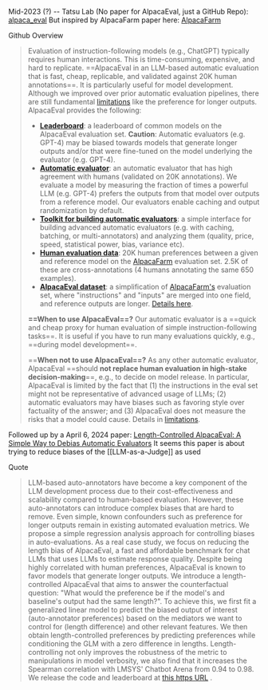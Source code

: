 Mid-2023 (?) -- Tatsu Lab
(No paper for AlpacaEval, just a GitHub Repo): [alpaca_eval](https://github.com/tatsu-lab/alpaca_eval)
But inspired by AlpacaFarm paper here: [AlpacaFarm](https://arxiv.org/abs/2305.14387)

Github Overview
> Evaluation of instruction-following models (e.g., ChatGPT) typically requires human interactions. This is time-consuming, expensive, and hard to replicate. ==AlpacaEval in an LLM-based automatic evaluation that is fast, cheap, replicable, and validated against 20K human annotations==. It is particularly useful for model development. Although we improved over prior automatic evaluation pipelines, there are still fundamental [limitations](https://github.com/tatsu-lab/alpaca_eval#limitations) like the preference for longer outputs. AlpacaEval provides the following:
> - [**Leaderboard**](https://tatsu-lab.github.io/alpaca_eval/): a leaderboard of common models on the AlpacaEval evaluation set. **Caution**: Automatic evaluators (e.g. GPT-4) may be biased towards models that generate longer outputs and/or that were fine-tuned on the model underlying the evaluator (e.g. GPT-4).
> - [**Automatic evaluator**](https://github.com/tatsu-lab/alpaca_eval#evaluators): an automatic evaluator that has high agreement with humans (validated on 20K annotations). We evaluate a model by measuring the fraction of times a powerful LLM (e.g. GPT-4) prefers the outputs from that model over outputs from a reference model. Our evaluators enable caching and output randomization by default.
> - [**Toolkit for building automatic evaluators**](https://github.com/tatsu-lab/alpaca_eval#analysis): a simple interface for building advanced automatic evaluators (e.g. with caching, batching, or multi-annotators) and analyzing them (quality, price, speed, statistical power, bias, variance etc).
> - [**Human evaluation data**](https://github.com/tatsu-lab/alpaca_eval#data-release): 20K human preferences between a given and reference model on the [AlpacaFarm](https://github.com/tatsu-lab/alpaca_farm/tree/main) evaluation set. 2.5K of these are cross-annotations (4 humans annotating the same 650 examples).
> - [**AlpacaEval dataset**](https://huggingface.co/datasets/tatsu-lab/alpaca_eval/blob/main/alpaca_eval.json): a simplification of [AlpacaFarm's](https://github.com/tatsu-lab/alpaca_farm/tree/main) evaluation set, where "instructions" and "inputs" are merged into one field, and reference outputs are longer. [Details here](https://github.com/tatsu-lab/alpaca_eval#data-release).
> 
> **==When to use AlpacaEval==?** Our automatic evaluator is a ==quick and cheap proxy for human evaluation of simple instruction-following tasks==. It is useful if you have to run many evaluations quickly, e.g., ==during model development==.
> 
> ==**When not to use AlpacaEval==?** As any other automatic evaluator, AlpacaEval ==should **not replace human evaluation in high-stake decision-making**==, e.g., to decide on model release. In particular, AlpacaEval is limited by the fact that (1) the instructions in the eval set might not be representative of advanced usage of LLMs; (2) automatic evaluators may have biases such as favoring style over factuality of the answer; and (3) AlpacaEval does not measure the risks that a model could cause. Details in [limitations](https://github.com/tatsu-lab/alpaca_eval#limitations).
> 


Followed up by a April 6, 2024 paper: [Length-Controlled AlpacaEval: A Simple Way to Debias Automatic Evaluators](https://arxiv.org/abs/2404.04475)
It seems this paper is about trying to reduce biases of the [[LLM-as-a-Judge]] as used

Quote
> LLM-based auto-annotators have become a key component of the LLM development process due to their cost-effectiveness and scalability compared to human-based evaluation. However, these auto-annotators can introduce complex biases that are hard to remove. Even simple, known confounders such as preference for longer outputs remain in existing automated evaluation metrics. We propose a simple regression analysis approach for controlling biases in auto-evaluations. As a real case study, we focus on reducing the length bias of AlpacaEval, a fast and affordable benchmark for chat LLMs that uses LLMs to estimate response quality. Despite being highly correlated with human preferences, AlpacaEval is known to favor models that generate longer outputs. We introduce a length-controlled AlpacaEval that aims to answer the counterfactual question: "What would the preference be if the model's and baseline's output had the same length?". To achieve this, we first fit a generalized linear model to predict the biased output of interest (auto-annotator preferences) based on the mediators we want to control for (length difference) and other relevant features. We then obtain length-controlled preferences by predicting preferences while conditioning the GLM with a zero difference in lengths. Length-controlling not only improves the robustness of the metric to manipulations in model verbosity, we also find that it increases the Spearman correlation with LMSYS' Chatbot Arena from 0.94 to 0.98. We release the code and leaderboard at [this https URL](https://tatsu-lab.github.io/alpaca_eval/) .


